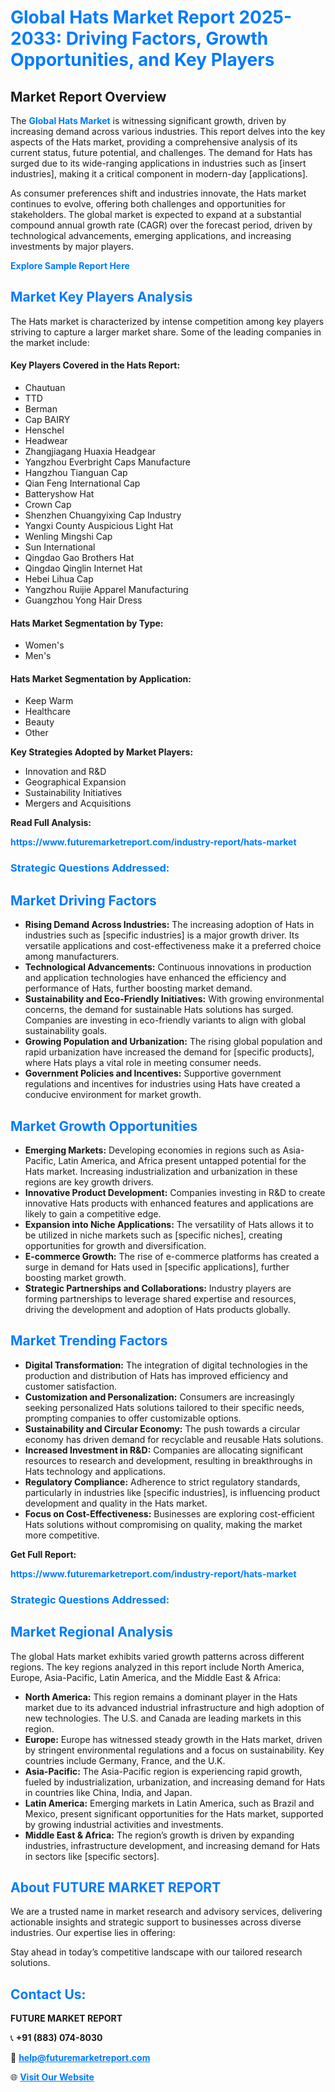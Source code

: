 <h1 style="color: #007BFF;">Global Hats Market Report 2025-2033: Driving Factors, Growth Opportunities, and Key Players</h1>

<section id="overview">
<h2>Market Report Overview</h2>
<p>The <a href="https://www.futuremarketreport.com/industry-report/hats-market" style="color: #007BFF; text-decoration: none;"><strong>Global Hats Market</strong></a> is witnessing significant growth, driven by increasing demand across various industries. This report delves into the key aspects of the Hats market, providing a comprehensive analysis of its current status, future potential, and challenges. The demand for Hats has surged due to its wide-ranging applications in industries such as [insert industries], making it a critical component in modern-day [applications].</p>
<p>As consumer preferences shift and industries innovate, the Hats market continues to evolve, offering both challenges and opportunities for stakeholders. The global market is expected to expand at a substantial compound annual growth rate (CAGR) over the forecast period, driven by technological advancements, emerging applications, and increasing investments by major players.</p>
</section>

<section id="overview">
<p><a href="https://www.futuremarketreport.com/request-sample/reportId=92860" style="color: #007BFF; text-decoration: none;"><strong>Explore Sample Report Here</strong></a></p>
</section>

<section id="key-players">
<h2 style="color: #007BFF;">Market Key Players Analysis</h2>
<p>The Hats market is characterized by intense competition among key players striving to capture a larger market share. Some of the leading companies in the market include:</p>
<h4>Key Players Covered in the Hats Report:</h4>
<ul><li>Chautuan</li><li>TTD</li><li>Berman</li><li>Cap BAIRY</li><li>Henschel</li><li>Headwear</li><li>Zhangjiagang Huaxia Headgear</li><li>Yangzhou Everbright Caps Manufacture</li><li>Hangzhou Tianguan Cap</li><li>Qian Feng International Cap</li><li>Batteryshow Hat</li><li>Crown Cap</li><li>Shenzhen Chuangyixing Cap Industry</li><li>Yangxi County Auspicious Light Hat</li><li>Wenling Mingshi Cap</li><li>Sun International</li><li>Qingdao Gao Brothers Hat</li><li>Qingdao Qinglin Internet Hat</li><li>Hebei Lihua Cap</li><li>Yangzhou Ruijie Apparel Manufacturing</li><li>Guangzhou Yong Hair Dress</li></ul>
<h4>Hats Market Segmentation by Type:</h4>
<ul><li>Women&#039;s</li><li>Men&#039;s</li></ul>

<h4>Hats Market Segmentation by Application:</h4>
<ul><li>Keep Warm</li><li>Healthcare</li><li>Beauty</li><li>Other</li></ul>
<p><strong>Key Strategies Adopted by Market Players:</strong></p>
<ul>
<li>Innovation and R&D</li>
<li>Geographical Expansion</li>
<li>Sustainability Initiatives</li>
<li>Mergers and Acquisitions</li>
</ul>
</section>

<section>
<p><strong>Read Full Analysis: </strong></p><a href="https://www.futuremarketreport.com/industry-report/hats-market" style="color: #007BFF; text-decoration: none;"><strong>https://www.futuremarketreport.com/industry-report/hats-market</strong></a>
<h3 style="color: #007BFF;">Strategic Questions Addressed:</h3>
</section>

<section id="driving-factors">
<h2 style="color: #007BFF;">Market Driving Factors</h2>
<ul>
<li><strong>Rising Demand Across Industries:</strong> The increasing adoption of Hats in industries such as [specific industries] is a major growth driver. Its versatile applications and cost-effectiveness make it a preferred choice among manufacturers.</li>
<li><strong>Technological Advancements:</strong> Continuous innovations in production and application technologies have enhanced the efficiency and performance of Hats, further boosting market demand.</li>
<li><strong>Sustainability and Eco-Friendly Initiatives:</strong> With growing environmental concerns, the demand for sustainable Hats solutions has surged. Companies are investing in eco-friendly variants to align with global sustainability goals.</li>
<li><strong>Growing Population and Urbanization:</strong> The rising global population and rapid urbanization have increased the demand for [specific products], where Hats plays a vital role in meeting consumer needs.</li>
<li><strong>Government Policies and Incentives:</strong> Supportive government regulations and incentives for industries using Hats have created a conducive environment for market growth.</li>
</ul>
</section>

<section id="growth-opportunities">
<h2 style="color: #007BFF;">Market Growth Opportunities</h2>
<ul>
<li><strong>Emerging Markets:</strong> Developing economies in regions such as Asia-Pacific, Latin America, and Africa present untapped potential for the Hats market. Increasing industrialization and urbanization in these regions are key growth drivers.</li>
<li><strong>Innovative Product Development:</strong> Companies investing in R&D to create innovative Hats products with enhanced features and applications are likely to gain a competitive edge.</li>
<li><strong>Expansion into Niche Applications:</strong> The versatility of Hats allows it to be utilized in niche markets such as [specific niches], creating opportunities for growth and diversification.</li>
<li><strong>E-commerce Growth:</strong> The rise of e-commerce platforms has created a surge in demand for Hats used in [specific applications], further boosting market growth.</li>
<li><strong>Strategic Partnerships and Collaborations:</strong> Industry players are forming partnerships to leverage shared expertise and resources, driving the development and adoption of Hats products globally.</li>
</ul>
</section>

<section id="trending-factors">
<h2 style="color: #007BFF;">Market Trending Factors</h2>
<ul>
<li><strong>Digital Transformation:</strong> The integration of digital technologies in the production and distribution of Hats has improved efficiency and customer satisfaction.</li>
<li><strong>Customization and Personalization:</strong> Consumers are increasingly seeking personalized Hats solutions tailored to their specific needs, prompting companies to offer customizable options.</li>
<li><strong>Sustainability and Circular Economy:</strong> The push towards a circular economy has driven demand for recyclable and reusable Hats solutions.</li>
<li><strong>Increased Investment in R&D:</strong> Companies are allocating significant resources to research and development, resulting in breakthroughs in Hats technology and applications.</li>
<li><strong>Regulatory Compliance:</strong> Adherence to strict regulatory standards, particularly in industries like [specific industries], is influencing product development and quality in the Hats market.</li>
<li><strong>Focus on Cost-Effectiveness:</strong> Businesses are exploring cost-efficient Hats solutions without compromising on quality, making the market more competitive.</li>
</ul>
</section>

<section>
<p><strong>Get Full Report: </strong></p><a href="https://www.futuremarketreport.com/industry-report/hats-market" style="color: #007BFF; text-decoration: none;"><strong>https://www.futuremarketreport.com/industry-report/hats-market</strong></a>
<h3 style="color: #007BFF;">Strategic Questions Addressed:</h3>
</section>


<section id="regional-analysis">
<h2 style="color: #007BFF;">Market Regional Analysis</h2>
<p>The global Hats market exhibits varied growth patterns across different regions. The key regions analyzed in this report include North America, Europe, Asia-Pacific, Latin America, and the Middle East & Africa:</p>
<ul>
<li><strong>North America:</strong> This region remains a dominant player in the Hats market due to its advanced industrial infrastructure and high adoption of new technologies. The U.S. and Canada are leading markets in this region.</li>
<li><strong>Europe:</strong> Europe has witnessed steady growth in the Hats market, driven by stringent environmental regulations and a focus on sustainability. Key countries include Germany, France, and the U.K.</li>
<li><strong>Asia-Pacific:</strong> The Asia-Pacific region is experiencing rapid growth, fueled by industrialization, urbanization, and increasing demand for Hats in countries like China, India, and Japan.</li>
<li><strong>Latin America:</strong> Emerging markets in Latin America, such as Brazil and Mexico, present significant opportunities for the Hats market, supported by growing industrial activities and investments.</li>
<li><strong>Middle East & Africa:</strong> The region’s growth is driven by expanding industries, infrastructure development, and increasing demand for Hats in sectors like [specific sectors].</li>
</ul>
</section>

<footer>
<h2 style="color: #007BFF;">About FUTURE MARKET REPORT</h2>
<p>We are a trusted name in market research and advisory services, delivering actionable insights and strategic support to businesses across diverse industries. Our expertise lies in offering:</p>

<p>Stay ahead in today’s competitive landscape with our tailored research solutions.</p>

<h2 style="color: #007BFF;">Contact Us:</h2>
<p><strong>FUTURE MARKET REPORT</strong></p>
<p>📞 <strong>+91 (883) 074-8030</strong></p>
<p>📧 <strong><a href="mailto:help@futuremarketreport.com" style="color: #007BFF;">help@futuremarketreport.com</a></strong></p>
<p>🌐 <strong><a href="https://www.futuremarketreport.com/" style="color: #007BFF;">Visit Our Website</a></strong></p>
</footer>